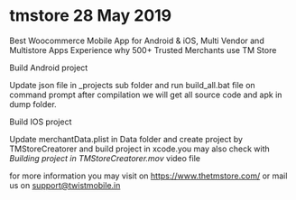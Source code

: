 # tmstore 28 May 2019
Best Woocommerce Mobile App for Android & iOS,
Multi Vendor and Multistore Apps
Experience why 500+ Trusted Merchants use TM Store

Build Android project

Update json file in _projects sub folder and run build_all.bat file on command prompt after compilation we will get all source code and apk in dump folder. 



Build IOS project

Update merchantData.plist in Data folder and create project by TMStoreCreatorer and build project in xcode.you may also check with *Building project in TMStoreCreatorer.mov* video file



for more information you may visit on https://www.thetmstore.com/ or mail us on support@twistmobile.in
